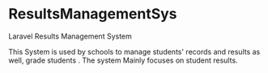# ResultsManagementSys
Laravel Results Management System

This System is used by schools to manage students' records and results as well, grade students .
The system Mainly focuses on student results.
